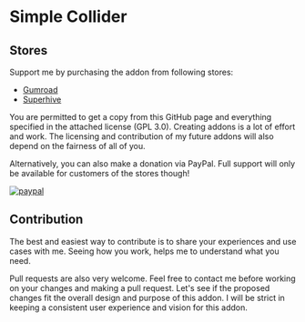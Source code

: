 # Simple Collider

## Stores

Support me by purchasing the addon from following stores:

* [Gumroad](https://github.com/Weisl/simple_collider "Gumroad")
* [Superhive](https://superhivemarket.com/products/simple-collider "Superhive")

You are permitted to get a copy from this GitHub page and everything specified in the attached license (GPL 3.0).
Creating addons is a lot of effort and work. The licensing and contribution of my future addons will also depend on the
fairness of all of you.

Alternatively, you can also make a donation via PayPal. Full support will only be available for customers of the stores
though!

[![paypal](https://www.paypalobjects.com/en_US/i/btn/btn_donateCC_LG.gif)](https://www.paypal.com/donate/?hosted_button_id=Q6PL92LJX7836)

## Contribution

The best and easiest way to contribute is to share your experiences and use cases with me. Seeing how you work, helps me
to understand what you need.

Pull requests are also very welcome. Feel free to contact me before working on your changes and making a pull request.
Let's see if the proposed changes fit the overall design and purpose of this addon. I will be strict in keeping a
consistent user experience and vision for this addon.
